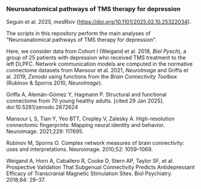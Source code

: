 ### Neuroanatomical pathways of TMS therapy for depression

Seguin et al. 2025, _medRxiv_ (https://doi.org/10.1101/2025.02.10.25322034).

The scripts in this repository perform the main analyses of "Neuroanatomical pathways of TMS therapy for depression". 

Here, we consider data from Cohort I (Weigand et al. 2018, _Biol Pysch_), a group of 25 patients with depression who received TMS treatment to the left DLPFC. Network communication models are computed in the normative connectome datasets from Mansour et al. 2021, _NeuroImage_ and Griffa et al. 2019, _Zenodo_ using functions from the _Brain Connectivity Toolbox_ (Rubinov & Sporns 2010, _NeuroImage_).

Griffa A, Alemán-Gómez Y, Hagmann P. Structural and functional connectome from 70 young healthy adults. [cited 29 Jan 2025]. doi:10.5281/zenodo.2872624

Mansour L S, Tian Y, Yeo BTT, Cropley V, Zalesky A. High-resolution connectomic fingerprints: Mapping neural identity and behavior. Neuroimage. 2021;229: 117695.

Rubinov M, Sporns O. Complex network measures of brain connectivity: uses and interpretations. Neuroimage. 2010;52: 1059–1069.

Weigand A, Horn A, Caballero R, Cooke D, Stern AP, Taylor SF, et al. Prospective Validation That Subgenual Connectivity Predicts Antidepressant Efficacy of Transcranial Magnetic Stimulation Sites. Biol Psychiatry. 2018;84: 28–37.
